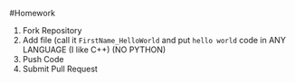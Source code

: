 #Homework

1. Fork Repository
2. Add file (call it ```FirstName_HelloWorld``` and put ```hello world``` code in ANY LANGUAGE (I like C++) (NO PYTHON)
3. Push Code
4. Submit Pull Request
